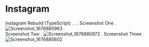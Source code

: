 # Instagram
Instagram Rebuild (TypeScript)
.
.
.
Screenshot One
.
![Screenshot_1676880963](https://user-images.githubusercontent.com/122423901/220067502-47c2edf9-ae20-4151-9d80-1ea333b2f02e.png)
.                                                                                                                                                                                                         
Screenshot Two
.
![Screenshot_1676880972](https://user-images.githubusercontent.com/122423901/220067535-a74373aa-0760-4f1a-a346-b493e4dd458c.png)
.
Screenshot Three
.
![Screenshot_1676885602](https://user-images.githubusercontent.com/122423901/220067546-b7103a34-0bf9-4108-98ef-6e803f1c89ef.png)
